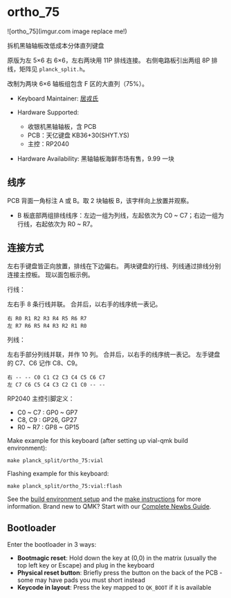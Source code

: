 # ortho_75

![ortho_75](imgur.com image replace me!)

拆机黑轴轴板改低成本分体直列键盘

原版为左 5×6 右 6×6，左右两块用 11P 排线连接。
右侧电路板引出两组 8P 排线，矩阵见 `planck_split.h`。

改制为两块 6×6 轴板组包含 F 区的大直列（75%）。

* Keyboard Maintainer: [居戎氏](https://github.com/lotem)
* Hardware Supported:
  - 收银机黑轴轴板，含 PCB
  - PCB：天亿键盘 KB36+30(SHYT.YS)
  - 主控：RP2040
  
* Hardware Availability: 黑轴轴板海鲜市场有售，9.99 一块

## 线序

PCB 背面一角标注 A 或 B。取 2 块轴板 B，该字样向上放置并观察。

 - B 板底部两组排线线序：左边一组为列线，左起依次为 C0 ~ C7；右边一组为行线，右起依次为 R0 ~ R7。
 
## 连接方式

左右手键盘皆正向放置，排线在下边偏右。
两块键盘的行线、列线通过排线分别连接主控板。
现以面包板示例。

行线：

左右手 8 条行线并联。
合并后，以右手的线序统一表记。

    右 R0 R1 R2 R3 R4 R5 R6 R7
    左 R7 R6 R5 R4 R3 R2 R1 R0

列线：

左右手部分列线并联，并作 10 列。
合并后，以右手的线序统一表记。
左手键盘的 C7、C6 记作 C8、C9。

    右 -- -- C0 C1 C2 C3 C4 C5 C6 C7
    左 C7 C6 C5 C4 C3 C2 C1 C0 -- --

RP2040 主控引脚定义：

 - C0 ~ C7 : GP0 ~ GP7
 - C8, C9 : GP26, GP27
 - R0 ~ R7 : GP8 ~ GP15

Make example for this keyboard (after setting up vial-qmk build environment):

    make planck_split/ortho_75:vial

Flashing example for this keyboard:

    make planck_split/ortho_75:vial:flash

See the [build environment setup](https://docs.qmk.fm/#/getting_started_build_tools) and the [make instructions](https://docs.qmk.fm/#/getting_started_make_guide) for more information. Brand new to QMK? Start with our [Complete Newbs Guide](https://docs.qmk.fm/#/newbs).

## Bootloader

Enter the bootloader in 3 ways:

* **Bootmagic reset**: Hold down the key at (0,0) in the matrix (usually the top left key or Escape) and plug in the keyboard
* **Physical reset button**: Briefly press the button on the back of the PCB - some may have pads you must short instead
* **Keycode in layout**: Press the key mapped to `QK_BOOT` if it is available
